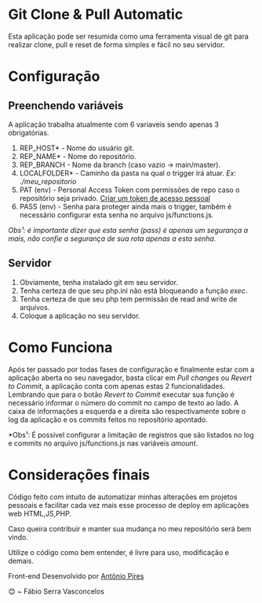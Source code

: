 # Git Clone & Pull Automatic
Esta aplicação pode ser resumida como uma ferramenta visual de git para realizar clone, pull e reset de forma simples e fácil no seu servidor.
# Configuração

## Preenchendo variáveis

A aplicação trabalha atualmente com 6 variaveis sendo apenas 3 obrigatórias.

1. REP_HOST* - Nome do usuário git.
2. REP_NAME* - Nome do repositório.
3. REP_BRANCH - Nome da branch (caso vazio -> main/master).
4. LOCALFOLDER* - Caminho da pasta na qual o trigger irá atuar. *Ex: ./meu_repositorio*
5. PAT (env) - Personal Access Token com permissões de repo caso o repositório seja privado. [Criar um token de acesso pessoal
](https://docs.github.com/pt/enterprise-server@3.3/authentication/keeping-your-account-and-data-secure/creating-a-personal-access-token)
6. PASS (env) - Senha para proteger ainda mais o trigger, também é necessário configurar esta senha no arquivo js/functions.js.

*Obs¹: é importante dizer que esta senha (pass) é apenas um segurança a mais, não confie a segurança de sua rota apenas a esta senha.*

## Servidor

1. Obviamente, tenha instalado git em seu servidor.
2. Tenha certeza de que seu php.ini não está bloqueando a função *exec*.
3. Tenha certeza de que seu php tem permissão de read and write de arquivos.
4. Coloque a aplicação no seu servidor.

# Como Funciona

Após ter passado por todas fases de configuração e finalmente estar com a aplicação aberta no seu navegador, basta clicar em *Pull changes* ou *Revert to Commit*, a aplicação conta com apenas estas 2 funcionalidades. Lembrando que para o botão *Revert to Commit* executar sua função é necessário informar o número do commit no campo de texto ao lado. 
A caixa de informações a esquerda e a direita são respectivamente sobre o log da aplicação e os commits feitos no repositório apontado.

*Obs¹: É possível configurar a limitação de registros que são listados no log e commits no arquivo js/functions.js nas variáveis *amount*.
# Considerações finais

Código feito com intuito de automatizar minhas alterações em projetos pessoais e facilitar cada vez mais esse processo de deploy em aplicações web HTML,JS,PHP.

Caso queira contribuir e manter sua mudança no meu repositório será bem vindo.

Utilize o código como bem entender, é livre para uso, modificação e demais.

Front-end Desenvolvido por [Antônio Pires](https://github.com/antoniovpires)

😊 ~ Fábio Serra Vasconcelos
